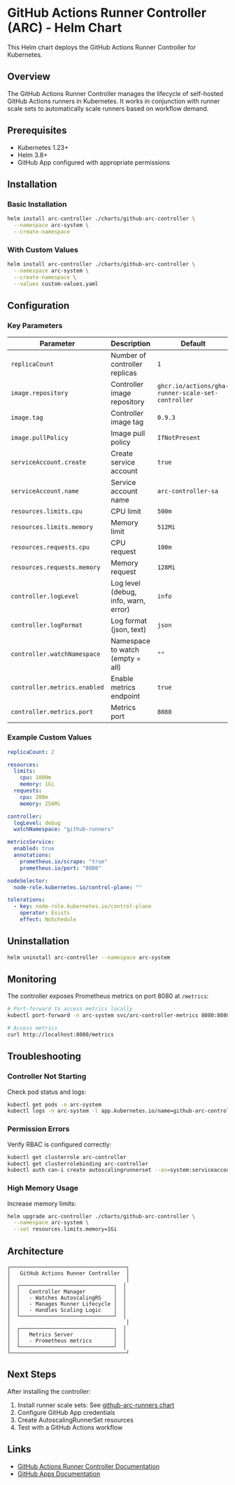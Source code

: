# GitHub Actions Runner Controller (ARC) - Helm Chart

This Helm chart deploys the GitHub Actions Runner Controller for Kubernetes.

## Overview

The GitHub Actions Runner Controller manages the lifecycle of self-hosted GitHub Actions runners in Kubernetes. It works in conjunction with runner scale sets to automatically scale runners based on workflow demand.

## Prerequisites

- Kubernetes 1.23+
- Helm 3.8+
- GitHub App configured with appropriate permissions

## Installation

### Basic Installation

```bash
helm install arc-controller ./charts/github-arc-controller \
  --namespace arc-system \
  --create-namespace
```

### With Custom Values

```bash
helm install arc-controller ./charts/github-arc-controller \
  --namespace arc-system \
  --create-namespace \
  --values custom-values.yaml
```

## Configuration

### Key Parameters

| Parameter | Description | Default |
|-----------|-------------|---------|
| `replicaCount` | Number of controller replicas | `1` |
| `image.repository` | Controller image repository | `ghcr.io/actions/gha-runner-scale-set-controller` |
| `image.tag` | Controller image tag | `0.9.3` |
| `image.pullPolicy` | Image pull policy | `IfNotPresent` |
| `serviceAccount.create` | Create service account | `true` |
| `serviceAccount.name` | Service account name | `arc-controller-sa` |
| `resources.limits.cpu` | CPU limit | `500m` |
| `resources.limits.memory` | Memory limit | `512Mi` |
| `resources.requests.cpu` | CPU request | `100m` |
| `resources.requests.memory` | Memory request | `128Mi` |
| `controller.logLevel` | Log level (debug, info, warn, error) | `info` |
| `controller.logFormat` | Log format (json, text) | `json` |
| `controller.watchNamespace` | Namespace to watch (empty = all) | `""` |
| `controller.metrics.enabled` | Enable metrics endpoint | `true` |
| `controller.metrics.port` | Metrics port | `8080` |

### Example Custom Values

```yaml
replicaCount: 2

resources:
  limits:
    cpu: 1000m
    memory: 1Gi
  requests:
    cpu: 200m
    memory: 256Mi

controller:
  logLevel: debug
  watchNamespace: "github-runners"

metricsService:
  enabled: true
  annotations:
    prometheus.io/scrape: "true"
    prometheus.io/port: "8080"

nodeSelector:
  node-role.kubernetes.io/control-plane: ""

tolerations:
  - key: node-role.kubernetes.io/control-plane
    operator: Exists
    effect: NoSchedule
```

## Uninstallation

```bash
helm uninstall arc-controller --namespace arc-system
```

## Monitoring

The controller exposes Prometheus metrics on port 8080 at `/metrics`:

```bash
# Port-forward to access metrics locally
kubectl port-forward -n arc-system svc/arc-controller-metrics 8080:8080

# Access metrics
curl http://localhost:8080/metrics
```

## Troubleshooting

### Controller Not Starting

Check pod status and logs:

```bash
kubectl get pods -n arc-system
kubectl logs -n arc-system -l app.kubernetes.io/name=github-arc-controller
```

### Permission Errors

Verify RBAC is configured correctly:

```bash
kubectl get clusterrole arc-controller
kubectl get clusterrolebinding arc-controller
kubectl auth can-i create autoscalingrunnerset --as=system:serviceaccount:arc-system:arc-controller-sa
```

### High Memory Usage

Increase memory limits:

```bash
helm upgrade arc-controller ./charts/github-arc-controller \
  --namespace arc-system \
  --set resources.limits.memory=1Gi
```

## Architecture

```
┌─────────────────────────────────────┐
│   GitHub Actions Runner Controller  │
│                                     │
│  ┌──────────────────────────────┐  │
│  │   Controller Manager         │  │
│  │   - Watches AutoscalingRS    │  │
│  │   - Manages Runner Lifecycle │  │
│  │   - Handles Scaling Logic    │  │
│  └──────────────────────────────┘  │
│                                     │
│  ┌──────────────────────────────┐  │
│  │   Metrics Server             │  │
│  │   - Prometheus metrics       │  │
│  └──────────────────────────────┘  │
└─────────────────────────────────────┘
```

## Next Steps

After installing the controller:

1. Install runner scale sets: See [github-arc-runners chart](../github-arc-runners/README.md)
2. Configure GitHub App credentials
3. Create AutoscalingRunnerSet resources
4. Test with a GitHub Actions workflow

## Links

- [GitHub Actions Runner Controller Documentation](https://github.com/actions/actions-runner-controller)
- [GitHub Apps Documentation](https://docs.github.com/en/apps)

